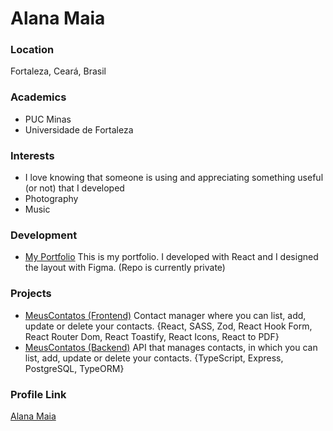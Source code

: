 # Alana Maia

### Location

Fortaleza, Ceará, Brasil

### Academics

- PUC Minas
- Universidade de Fortaleza

### Interests

- I love knowing that someone is using and appreciating something useful (or not) that I developed
- Photography
- Music

### Development

- [My Portfolio](https://www.alanaa.dev) This is my portfolio. I developed with React and I designed the layout with Figma. (Repo is currently private)

### Projects

- [MeusContatos (Frontend)](https://github.com/nicegrrrl/meus-contatos-webapp) Contact manager where you can list, add, update or delete your contacts. {React, SASS, Zod, React Hook Form, React Router Dom, React Toastify,
React Icons, React to PDF}
- [MeusContatos (Backend)](https://github.com/nicegrrrl/meus-contatos-api) API that manages contacts, in which you can list, add, update or delete your contacts. {TypeScript, Express, PostgreSQL, TypeORM}


### Profile Link

[Alana Maia](https://github.com/nicegrrrl)